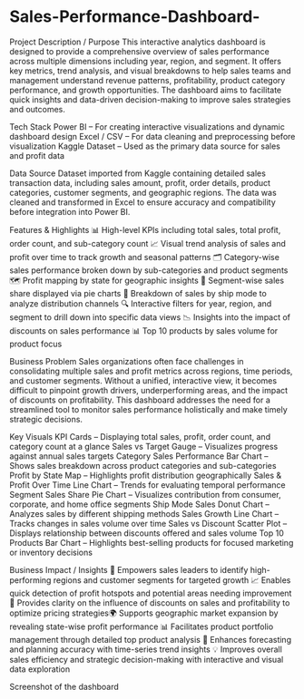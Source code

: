 # Sales-Performance-Dashboard-
Project Description / Purpose
This interactive analytics dashboard is designed to provide a comprehensive overview of sales performance across multiple dimensions including year, region, and segment. It offers key metrics, trend analysis, and visual breakdowns to help sales teams and management understand revenue patterns, profitability, product category performance, and growth opportunities. The dashboard aims to facilitate quick insights and data-driven decision-making to improve sales strategies and outcomes.

Tech Stack
Power BI – For creating interactive visualizations and dynamic dashboard design
Excel / CSV – For data cleaning and preprocessing before visualization
Kaggle Dataset – Used as the primary data source for sales and profit data

Data Source
Dataset imported from Kaggle containing detailed sales transaction data, including sales amount, profit, order details, product categories, customer segments, and geographic regions. The data was cleaned and transformed in Excel to ensure accuracy and compatibility before integration into Power BI.

Features & Highlights
📊 High-level KPIs including total sales, total profit, order count, and sub-category count
📈 Visual trend analysis of sales and profit over time to track growth and seasonal patterns
🗂 Category-wise sales performance broken down by sub-categories and product segments
🗺 Profit mapping by state for geographic insights
🍰 Segment-wise sales share displayed via pie charts
🚚 Breakdown of sales by ship mode to analyze distribution channels
🔍 Interactive filters for year, region, and segment to drill down into specific data views
📉 Insights into the impact of discounts on sales performance
📊 Top 10 products by sales volume for product focus

Business Problem
Sales organizations often face challenges in consolidating multiple sales and profit metrics across regions, time periods, and customer segments. Without a unified, interactive view, it becomes difficult to pinpoint growth drivers, underperforming areas, and the impact of discounts on profitability. This dashboard addresses the need for a streamlined tool to monitor sales performance holistically and make timely strategic decisions.

Key Visuals
KPI Cards – Displaying total sales, profit, order count, and category count at a glance
Sales vs Target Gauge – Visualizes progress against annual sales targets
Category Sales Performance Bar Chart – Shows sales breakdown across product categories and sub-categories
Profit by State Map – Highlights profit distribution geographically
Sales & Profit Over Time Line Chart – Trends for evaluating temporal performance
Segment Sales Share Pie Chart – Visualizes contribution from consumer, corporate, and home office segments
Ship Mode Sales Donut Chart – Analyzes sales by different shipping methods
Sales Growth Line Chart – Tracks changes in sales volume over time
Sales vs Discount Scatter Plot – Displays relationship between discounts offered and sales volume
Top 10 Products Bar Chart – Highlights best-selling products for focused marketing or inventory decisions

Business Impact / Insights
🚀 Empowers sales leaders to identify high-performing regions and customer segments for targeted growth
📈 Enables quick detection of profit hotspots and potential areas needing improvement
🛒 Provides clarity on the influence of discounts on sales and profitability to optimize pricing strategies🌍 Supports geographic market expansion by revealing state-wise profit performance
📊 Facilitates product portfolio management through detailed top product analysis
🔄 Enhances forecasting and planning accuracy with time-series trend insights
💡 Improves overall sales efficiency and strategic decision-making with interactive and visual data exploration

Screenshot of the dashboard


